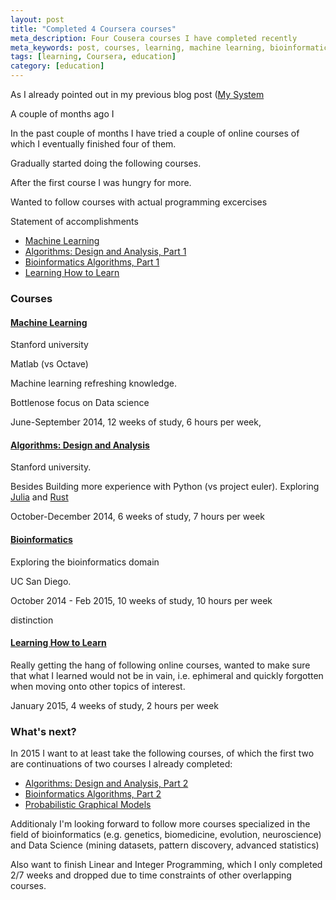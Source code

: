 ```yaml
---
layout: post
title: "Completed 4 Coursera courses"
meta_description: Four Cousera courses I have completed recently
meta_keywords: post, courses, learning, machine learning, bioinformatics, algorithms, education
tags: [learning, Coursera, education]
category: [education]
---
```


As I already pointed out in my previous blog post ([My System](http://beatletech.com/2015/01/31/my-system)

A couple of months ago I


In the past couple of months I have tried a couple of online courses of which I eventually finished
four of them.

Gradually started doing the following courses.

After the first course I was hungry for more.

Wanted to follow courses with actual programming excercises

Statement of accomplishments

- [Machine Learning](https://www.coursera.org/course/ml)
- [Algorithms: Design and Analysis, Part 1](https://www.coursera.org/course/algo)
- [Bioinformatics Algorithms, Part 1](https://www.coursera.org/course/bioinformatics)
- [Learning How to Learn](https://www.coursera.org/course/learning)

### Courses
#### [Machine Learning](https://www.coursera.org/course/ml)

Stanford university

Matlab (vs Octave)

Machine learning refreshing knowledge.

Bottlenose focus on Data science

June-September 2014, 12 weeks of study, 6 hours per week,

#### [Algorithms: Design and Analysis](https://www.coursera.org/course/algo)

Stanford university.

Besides Building more experience with Python (vs project euler).
Exploring [Julia](http://julialang.org/) and [Rust](http://www.rust-lang.org/)

October-December 2014, 6 weeks of study, 7 hours per week

#### [Bioinformatics](https://www.coursera.org/course/bioinformatics)

Exploring the bioinformatics domain

UC San Diego.

October 2014 - Feb 2015, 10 weeks of study, 10 hours per week

distinction

#### [Learning How to Learn](https://www.coursera.org/course/learning)

Really getting the hang of following online courses, wanted to make sure that what I learned would
not be in vain, i.e. ephimeral and quickly forgotten when moving onto other topics of interest.


January 2015, 4 weeks of study, 2 hours per week

### What's next?

In 2015 I want to at least take the following courses, of which the first two are continuations of
two courses I already completed:

- [Algorithms: Design and Analysis, Part 2](https://www.coursera.org/course/algo2)
- [Bioinformatics Algorithms, Part 2](https://www.coursera.org/course/bioinformatics2)
- [Probabilistic Graphical Models](https://www.coursera.org/course/pgm)

Additionaly I'm looking forward to follow more courses specialized in the field of bioinformatics
(e.g. genetics, biomedicine, evolution, neuroscience) and Data Science (mining datasets, pattern
discovery, advanced statistics)

Also want to finish Linear and Integer Programming, which I only completed 2/7 weeks and dropped due
to time constraints of other overlapping courses.
